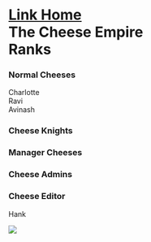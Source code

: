 <!DOCTYPE html>
<html lang="en">
  <head>
    <meta charset="UTF-8">
  </head>
  <body>
    <main>
        <h1><a href="https://github.com/BabyYodaCoder12/thecheeseempire.html/blob/main/README.md">Link Home</a><br>The Cheese Empire<br>Ranks</h1>
        <h3>Normal Cheeses</h3>
        <p>Charlotte<br>Ravi<br>Avinash</p>
        <h3>Cheese Knights</h3>
        <h3>Manager Cheeses</h3>
        <h3>Cheese Admins</h3>
        <h3>Cheese Editor</h3>
        <p>Hank</p>
        <image src="https://s3.amazonaws.com/pix.iemoji.com/images/emoji/apple/ios-12/256/cheese-wedge.png">
    </main>
  </body>
</html>

